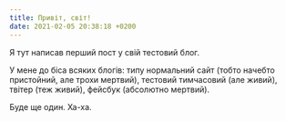```yaml
---
title: Привіт, світ!
date: 2021-02-05 20:38:18 +0200
---
```


Я тут написав перший пост у свій тестовий блог.

У мене до біса всяких блогів: типу нормальний сайт (тобто начебто пристойний, але трохи мертвий), тестовий тимчасовий (але живий), твітер (теж живий), фейсбук (абсолютно мертвий).

Буде ще один. Ха-ха.
